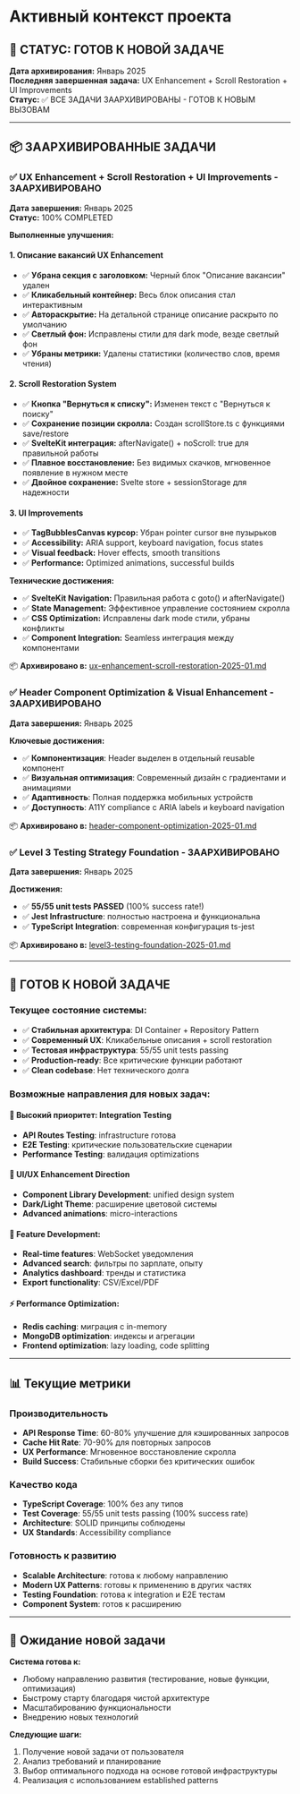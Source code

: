 # Активный контекст проекта

## 🎯 СТАТУС: ГОТОВ К НОВОЙ ЗАДАЧЕ

**Дата архивирования:** Январь 2025  
**Последняя завершенная задача:** UX Enhancement + Scroll Restoration + UI Improvements  
**Статус:** ✅ ВСЕ ЗАДАЧИ ЗААРХИВИРОВАНЫ - ГОТОВ К НОВЫМ ВЫЗОВАМ

---

## 📦 ЗААРХИВИРОВАННЫЕ ЗАДАЧИ

### ✅ UX Enhancement + Scroll Restoration + UI Improvements - ЗААРХИВИРОВАНО
**Дата завершения:** Январь 2025  
**Статус:** 100% COMPLETED

**Выполненные улучшения:**

#### 1. Описание вакансий UX Enhancement
- ✅ **Убрана секция с заголовком:** Черный блок "Описание вакансии" удален
- ✅ **Кликабельный контейнер:** Весь блок описания стал интерактивным  
- ✅ **Автораскрытие:** На детальной странице описание раскрыто по умолчанию
- ✅ **Светлый фон:** Исправлены стили для dark mode, везде светлый фон
- ✅ **Убраны метрики:** Удалены статистики (количество слов, время чтения)

#### 2. Scroll Restoration System
- ✅ **Кнопка "Вернуться к списку":** Изменен текст с "Вернуться к поиску"
- ✅ **Сохранение позиции скролла:** Создан scrollStore.ts с функциями save/restore
- ✅ **SvelteKit интеграция:** afterNavigate() + noScroll: true для правильной работы
- ✅ **Плавное восстановление:** Без видимых скачков, мгновенное появление в нужном месте
- ✅ **Двойное сохранение:** Svelte store + sessionStorage для надежности

#### 3. UI Improvements
- ✅ **TagBubblesCanvas курсор:** Убран pointer cursor вне пузырьков
- ✅ **Accessibility:** ARIA support, keyboard navigation, focus states
- ✅ **Visual feedback:** Hover effects, smooth transitions
- ✅ **Performance:** Optimized animations, successful builds

**Технические достижения:**
- ✅ **SvelteKit Navigation:** Правильная работа с goto() и afterNavigate()
- ✅ **State Management:** Эффективное управление состоянием скролла
- ✅ **CSS Optimization:** Исправлены dark mode стили, убраны конфликты
- ✅ **Component Integration:** Seamless интеграция между компонентами

📦 **Архивировано в:** [ux-enhancement-scroll-restoration-2025-01.md](docs/archive/ux-enhancement-scroll-restoration-2025-01.md)

### ✅ Header Component Optimization & Visual Enhancement - ЗААРХИВИРОВАНО
**Дата завершения:** Январь 2025

**Ключевые достижения:**
- ✅ **Компонентизация**: Header выделен в отдельный reusable компонент
- ✅ **Визуальная оптимизация**: Современный дизайн с градиентами и анимациями
- ✅ **Адаптивность**: Полная поддержка мобильных устройств
- ✅ **Доступность**: A11Y compliance с ARIA labels и keyboard navigation

📦 **Архивировано в:** [header-component-optimization-2025-01.md](docs/archive/header-component-optimization-2025-01.md)

### ✅ Level 3 Testing Strategy Foundation - ЗААРХИВИРОВАНО
**Дата завершения:** Январь 2025

**Достижения:**
- ✅ **55/55 unit tests PASSED** (100% success rate!)
- ✅ **Jest Infrastructure**: полностью настроена и функциональна
- ✅ **TypeScript Integration**: современная конфигурация ts-jest

📦 **Архивировано в:** [level3-testing-foundation-2025-01.md](docs/archive/level3-testing-foundation-2025-01.md)

---

## 🚀 ГОТОВ К НОВОЙ ЗАДАЧЕ

### Текущее состояние системы:
- ✅ **Стабильная архитектура**: DI Container + Repository Pattern
- ✅ **Современный UX**: Кликабельные описания + scroll restoration
- ✅ **Тестовая инфраструктура**: 55/55 unit tests passing
- ✅ **Production-ready**: Все критические функции работают
- ✅ **Clean codebase**: Нет технического долга

### Возможные направления для новых задач:

#### 🧪 Высокий приоритет: Integration Testing
- **API Routes Testing**: infrastructure готова
- **E2E Testing**: критические пользовательские сценарии
- **Performance Testing**: валидация optimizations

#### 🎨 UI/UX Enhancement Direction
- **Component Library Development**: unified design system
- **Dark/Light Theme**: расширение цветовой системы
- **Advanced animations**: micro-interactions

#### 🔧 Feature Development:
- **Real-time features**: WebSocket уведомления
- **Advanced search**: фильтры по зарплате, опыту
- **Analytics dashboard**: тренды и статистика
- **Export functionality**: CSV/Excel/PDF

#### ⚡ Performance Optimization:
- **Redis caching**: миграция с in-memory
- **MongoDB optimization**: индексы и агрегации
- **Frontend optimization**: lazy loading, code splitting

---

## 📊 Текущие метрики

### Производительность
- **API Response Time**: 60-80% улучшение для кэшированных запросов
- **Cache Hit Rate**: 70-90% для повторных запросов
- **UX Performance**: Мгновенное восстановление скролла
- **Build Success**: Стабильные сборки без критических ошибок

### Качество кода
- **TypeScript Coverage**: 100% без any типов
- **Test Coverage**: 55/55 unit tests passing (100% success rate)
- **Architecture**: SOLID принципы соблюдены
- **UX Standards**: Accessibility compliance

### Готовность к развитию
- **Scalable Architecture**: готова к любому направлению
- **Modern UX Patterns**: готовы к применению в других частях
- **Testing Foundation**: готова к integration и E2E тестам
- **Component System**: готов к расширению

---

## 🎯 Ожидание новой задачи

**Система готова к:**
- Любому направлению развития (тестирование, новые функции, оптимизация)
- Быстрому старту благодаря чистой архитектуре
- Масштабированию функциональности
- Внедрению новых технологий

**Следующие шаги:**
1. Получение новой задачи от пользователя
2. Анализ требований и планирование
3. Выбор оптимального подхода на основе готовой инфраструктуры
4. Реализация с использованием established patterns